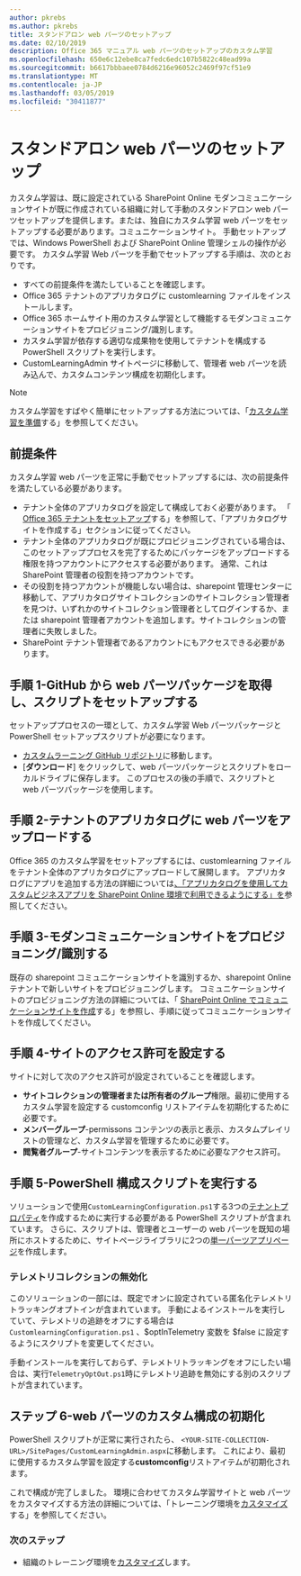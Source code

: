 ```yaml
---
author: pkrebs
ms.author: pkrebs
title: スタンドアロン web パーツのセットアップ
ms.date: 02/10/2019
description: Office 365 マニュアル web パーツのセットアップのカスタム学習
ms.openlocfilehash: 650e6c12ebe8ca7fedc6edc107b5822c48ead99a
ms.sourcegitcommit: b6617bbbaee0784d6216e96052c2469f97cf51e9
ms.translationtype: MT
ms.contentlocale: ja-JP
ms.lasthandoff: 03/05/2019
ms.locfileid: "30411877"
---
```

# <a name="stand-alone-web-part-setup"></a>スタンドアロン web パーツのセットアップ

カスタム学習は、既に設定されている SharePoint Online モダンコミュニケーションサイトが既に作成されている組織に対して手動のスタンドアロン web パーツセットアップを提供します。または、独自にカスタム学習 web パーツをセットアップする必要があります。コミュニケーションサイト。 手動セットアップでは、Windows PowerShell および SharePoint Online 管理シェルの操作が必要です。 カスタム学習 Web パーツを手動でセットアップする手順は、次のとおりです。

- すべての前提条件を満たしていることを確認します。
- Office 365 テナントのアプリカタログに customlearning ファイルをインストールします。
- Office 365 ホームサイト用のカスタム学習として機能するモダンコミュニケーションサイトをプロビジョニング/識別します。
- カスタム学習が依存する適切な成果物を使用してテナントを構成する PowerShell スクリプトを実行します。
- CustomLearningAdmin サイトページに移動して、管理者 web パーツを読み込んで、カスタムコンテンツ構成を初期化します。

> [!NOTE]
> カスタム学習をすばやく簡単にセットアップする方法については、「[カスタム学習を準備](installsitepackage.md)する」を参照してください。

## <a name="prerequisites"></a>前提条件
カスタム学習 web パーツを正常に手動でセットアップするには、次の前提条件を満たしている必要があります。 

- テナント全体のアプリカタログを設定して構成しておく必要があります。 「 [Office 365 テナントをセットアップ](https://docs.microsoft.com/en-us/sharepoint/dev/spfx/set-up-your-developer-tenant#create-app-catalog-site)する」を参照して、「アプリカタログサイトを作成する」セクションに従ってください。 
- テナント全体のアプリカタログが既にプロビジョニングされている場合は、このセットアッププロセスを完了するためにパッケージをアップロードする権限を持つアカウントにアクセスする必要があります。 通常、これは SharePoint 管理者の役割を持つアカウントです。 
- その役割を持つアカウントが機能しない場合は、sharepoint 管理センターに移動して、アプリカタログサイトコレクションのサイトコレクション管理者を見つけ、いずれかのサイトコレクション管理者としてログインするか、または sharepoint 管理者アカウントを追加します。サイトコレクションの管理者に失敗しました。 
- SharePoint テナント管理者であるアカウントにもアクセスできる必要があります。

## <a name="step-1---get-the-web-part-package-and-setup-script-from-github"></a>手順 1-GitHub から web パーツパッケージを取得し、スクリプトをセットアップする
セットアッププロセスの一環として、カスタム学習 Web パーツパッケージと PowerShell セットアップスクリプトが必要になります。

- [カスタムラーニング GitHub リポジトリ](https://github.com/pnp/custom-learning-office-365)に移動します。
- [**ダウンロード**] をクリックして、web パーツパッケージとスクリプトをローカルドライブに保存します。 このプロセスの後の手順で、スクリプトと web パーツパッケージを使用します。

## <a name="step-2---upload-the-web-part-to-the-tenant-app-catalog"></a>手順 2-テナントのアプリカタログに web パーツをアップロードする
Office 365 のカスタム学習をセットアップするには、customlearning ファイルをテナント全体のアプリカタログにアップロードして展開します。 アプリカタログにアプリを追加する方法の詳細については[、「アプリカタログを使用してカスタムビジネスアプリを SharePoint Online 環境で利用できるようにする」を](https://docs.microsoft.com/en-us/sharepoint/use-app-catalog)参照してください。

## <a name="step-3---provisionidentify-a-modern-communication-site"></a>手順 3-モダンコミュニケーションサイトをプロビジョニング/識別する
既存の sharepoint コミュニケーションサイトを識別するか、sharepoint Online テナントで新しいサイトをプロビジョニングします。 コミュニケーションサイトのプロビジョニング方法の詳細については、「 [SharePoint Online でコミュニケーションサイトを作成](https://support.office.com/en-us/article/create-a-communication-site-in-sharepoint-online-7fb44b20-a72f-4d2c-9173-fc8f59ba50eb)する」を参照し、手順に従ってコミュニケーションサイトを作成してください。

## <a name="step-4---set-permissions-for-the-site"></a>手順 4-サイトのアクセス許可を設定する
サイトに対して次のアクセス許可が設定されていることを確認します。
- **サイトコレクションの管理者または所有者のグループ**権限。最初に使用するカスタム学習を設定する customconfig リストアイテムを初期化するために必要です。 
- **メンバーグループ**-permissons コンテンツの表示と表示、カスタムプレイリストの管理など、カスタム学習を管理するために必要です。
- **閲覧者グループ**-サイトコンテンツを表示するために必要なアクセス許可。 

## <a name="step-5--execute-powershell-configuration-script"></a>手順 5-PowerShell 構成スクリプトを実行する
ソリューションで使用`CustomLearningConfiguration.ps1`する3つの[テナントプロパティ](https://docs.microsoft.com/en-us/sharepoint/dev/spfx/tenant-properties)を作成するために実行する必要がある PowerShell スクリプトが含まれています。 さらに、スクリプトは、管理者とユーザーの web パーツを既知の場所にホストするために、サイトページライブラリに2つの[単一パーツアプリページ](https://docs.microsoft.com/en-us/sharepoint/dev/spfx/web-parts/single-part-app-pages)を作成します。

### <a name="disabling-telemetry-collection"></a>テレメトリコレクションの無効化
このソリューションの一部には、既定でオンに設定されている匿名化テレメトリトラッキングオプトインが含まれています。 手動によるインストールを実行していて、テレメトリの追跡をオフにする場合は`CustomlearningConfiguration.ps1` 、$optInTelemetry 変数を $false に設定するようにスクリプトを変更してください。

手動インストールを実行しておらず、テレメトリトラッキングをオフにしたい場合は、実行`TelemetryOptOut.ps1`時にテレメトリ追跡を無効にする別のスクリプトが含まれています。

## <a name="step-6---initialize-web-part-custom-configuration"></a>ステップ 6-web パーツのカスタム構成の初期化
PowerShell スクリプトが正常に実行されたら、 `<YOUR-SITE-COLLECTION-URL>/SitePages/CustomLearningAdmin.aspx`に移動します。 これにより、最初に使用するカスタム学習を設定する**customconfig**リストアイテムが初期化されます。

これで構成が完了しました。 環境に合わせてカスタム学習サイトと web パーツをカスタマイズする方法の詳細については、「トレーニング環境を[カスタマイズ](custom_overview.md)する」を参照してください。

### <a name="next-steps"></a>次のステップ
- 組織のトレーニング環境を[カスタマイズ](custom_overview.md)します。

